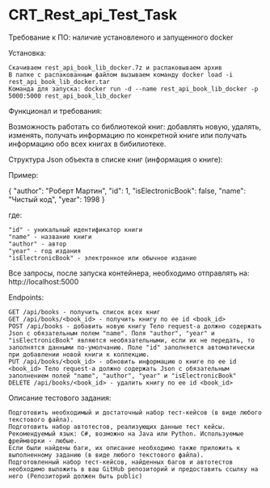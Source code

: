 
# CRT_Rest_api_Test_Task
Требование к ПО: наличие установленого и запущенного docker

Установка:

    Скачиваем rest_api_book_lib_docker.7z и распаковываем архив
    В папке с распакованным файлом вызываем команду docker load -i rest_api_book_lib_docker.tar
    Команда для запуска: docker run -d --name rest_api_book_lib_docker -p 5000:5000 rest_api_book_lib_docker

Функционал и требования:

Возможность работать со библиотекой книг: добавлять новую, удалять, изменять, получать информацию по конкретной книге или получать информацию обо всех книгах в бибилиотеке.

Структура Json объекта в списке книг (информация о книге):

Пример:

{ "author": "Роберт Мартин", "id": 1, "isElectronicBook": false, "name": "Чистый код", "year": 1998 }

где:

    "id" - уникальный идентификатор книги
    "name" - название книги
    "author" - автор
    "year" - год издания
    "isElectronicBook" - электронное или обычное издание

Все запросы, после запуска контейнера, необходимо отправлять на: http://localhost:5000

Endpoints:

    GET /api/books - получить список всех книг
    GET /api/books/<book_id> - получить книгу по ее id <book_id>
    POST /api/books - добавить новую книгу Тело request-а должно содержать Json с обязательным полем "name". Поля "author", "year" и "isElectronicBook" являются необязательными, если их не передать, то заполнятся данными по-умолчанию. Поле "id" заполняется автоматически при добавлении новой книги к коллекцию.
    PUT /api/books/<book_id> - обновить информацию о книге по ее id <book_id> Тело request-а должно содержать Json с обязательным заполнением полей "name", "author", "year" и "isElectronicBook"
    DELETE /api/books/<book_id> - удалить книгу по ее id <book_id>

Описание тестового задания:

    Подготовить необходимый и достаточный набор тест-кейсов (в виде любого текстового файла).
    Подготовить набор автотестов, реализующих данные тест кейсы. Рекомендуемый язык: С#, возможно на Java или Python. Используемые фреймворки - любые.
    Если были найдены баги, их описание необходимо также приложить к выполненному заданию (в виде любого текстового файла).
    Подготовленный набор тест-кейсов, найденных багов и автотестов необходимо выложить в ваш GitHub репозиторий и предоставить ссылку на него (Репозиторий должен быть public)
